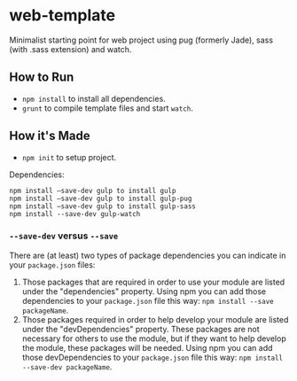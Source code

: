 # web-template

Minimalist starting point for web project using pug (formerly Jade), sass (with .sass extension) and watch. 

## How to Run
- `npm install` to install all dependencies.
- `grunt` to compile template files and start `watch`.

## How it's Made
- `npm init` to setup project.

Dependencies:
```
npm install —save-dev gulp to install gulp
npm install —save-dev gulp to install gulp-pug
npm install —save-dev gulp to install gulp-sass
npm install --save-dev gulp-watch
```

### `--save-dev` versus `--save`
There are (at least) two types of package dependencies you can indicate in your `package.json` files:

1. Those packages that are required in order to use your module are listed under the "dependencies" property. Using npm you can add those dependencies to your `package.json` file this way:
`npm install --save packageName`.
2. Those packages required in order to help develop your module are listed under the "devDependencies" property. These packages are not necessary for others to use the module, but if they want to help develop the module, these packages will be needed. Using npm you can add those devDependencies to your `package.json` file this way:
`npm install --save-dev packageName`.
